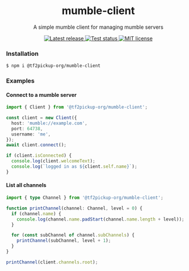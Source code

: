<h1 align="center">mumble-client</h1>

<p align="center">A simple mumble client for managing mumble servers</p>

<p align="center">
  <a href="https://www.npmjs.com/package/@tf2pickup-org/mumble-client">
    <img src="https://img.shields.io/npm/v/@tf2pickup-org/mumble-client" alt="Latest release">
  </a>
  <a href="https://github.com/tf2pickup-org/mumble-client/actions?query=workflow%3Atest">
    <img src="https://github.com/tf2pickup-org/mumble-client/actions/workflows/test.yml/badge.svg" alt="Test status">
  </a>
  <a href="https://opensource.org/licenses/MIT">
    <img src="https://img.shields.io/badge/License-MIT-yellow.svg" alt="MIT license">
  </a>
</p>

### Installation

```bash
$ npm i @tf2pickup-org/mumble-client
```

### Examples

#### Connect to a mumble server

```typescript
import { Client } from '@tf2pickup-org/mumble-client';

const client = new Client({
  host: 'mumble://example.com',
  port: 64738,
  username: 'me',
});
await client.connect();

if (client.isConnected) {
  console.log(client.welcomeText);
  console.log(`logged in as ${client.self.name}`);
}
```

#### List all channels

```typescript
import { type Channel } from '@tf2pickup-org/mumble-client';

function printChannel(channel: Channel, level = 0) {
  if (channel.name) {
    console.log(channel.name.padStart(channel.name.length + level));
  }

  for (const subChannel of channel.subChannels) {
    printChannel(subChannel, level + 1);
  }
}

printChannel(client.channels.root);
```
